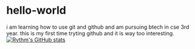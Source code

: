 # hello-world
i am learning how to use git and github and am pursuing btech in cse 3rd year.
this is my first time tryting github and it is way too interesting.
[![Rythm's GitHub stats](https://GitHub-readme-stats.vercel.app/api?username=rythmrana2)](https://GitHub.com/rythmrana2/GitHub-readme-stats)
